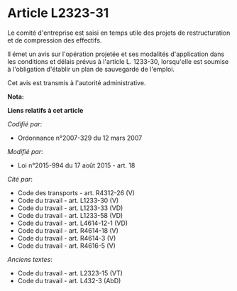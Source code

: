 # Article L2323-31

Le comité d'entreprise est saisi en temps utile des projets de restructuration et de compression des effectifs. 

Il émet un avis sur l'opération projetée et ses modalités d'application dans les conditions et délais prévus à l'article L.
1233-30, lorsqu'elle est soumise à l'obligation d'établir un plan de sauvegarde de l'emploi. 

Cet avis est transmis à l'autorité administrative.

**Nota:**



**Liens relatifs à cet article**

_Codifié par_:

  - Ordonnance n°2007-329 du 12 mars 2007

_Modifié par_:

  - Loi n°2015-994 du 17 août 2015 - art. 18

_Cité par_:

  - Code des transports - art. R4312-26 (V)
  - Code du travail - art. L1233-30 (V)
  - Code du travail - art. L1233-33 (VD)
  - Code du travail - art. L1233-58 (VD)
  - Code du travail - art. L4614-12-1 (VD)
  - Code du travail - art. R4614-18 (V)
  - Code du travail - art. R4614-3 (V)
  - Code du travail - art. R4616-5 (V)

_Anciens textes_:

  - Code du travail - art. L2323-15 (VT)
  - Code du travail - art. L432-3 (AbD)
